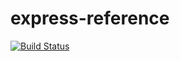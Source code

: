 # express-reference

[![Build Status](https://travis-ci.org/primaulia/express-reference.svg?branch=master)](https://travis-ci.org/primaulia/express-reference)
